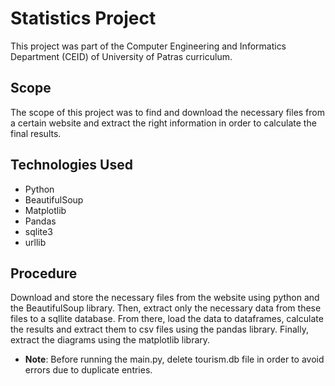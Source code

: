 # Statistics Project
This project was part of the Computer Engineering and Informatics Department (CEID) of University of Patras curriculum.

## Scope
The scope of this project was to find and download the necessary files from a certain website and extract the right information in order to calculate the final results.

## Technologies Used
- Python
- BeautifulSoup
- Matplotlib
- Pandas
- sqlite3
- urllib

## Procedure
Download and store the necessary files from the website using python and the BeautifulSoup library. Then, extract only the necessary data from these files to a sqllite database. From there, load the data to dataframes, calculate the results and extract them to csv files using the pandas library. Finally, extract the diagrams using the matplotlib library.

- **Note**: Before running the main.py, delete tourism.db file in order to avoid errors due to duplicate entries.
